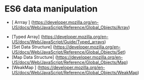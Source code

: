 # ES6 data manipulation
- [ Arrray ] (https://developer.mozilla.org/en-US/docs/Web/JavaScript/Reference/Global_Objects/Array)
* [Typed Array] (https://developer.mozilla.org/en-US/docs/Web/JavaScript/Guide/Typed_arrays)
* [Set Data Structure] (https://developer.mozilla.org/en-US/docs/Web/JavaScript/Reference/Global_Objects/Set)
* [Map Data Structure] (https://developer.mozilla.org/en-US/docs/Web/JavaScript/Reference/Global_Objects/Map)
* [WeakMap ] (https://developer.mozilla.org/en-US/docs/Web/JavaScript/Reference/Global_Objects/WeakMap)
